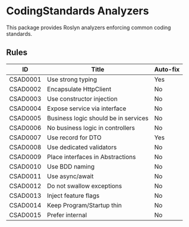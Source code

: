 # CodingStandards Analyzers

This package provides Roslyn analyzers enforcing common coding standards.

## Rules

| ID | Title | Auto-fix |
|----|-------|----------|
| CSAD0001 | Use strong typing | Yes |
| CSAD0002 | Encapsulate HttpClient | No |
| CSAD0003 | Use constructor injection | No |
| CSAD0004 | Expose service via interface | No |
| CSAD0005 | Business logic should be in services | No |
| CSAD0006 | No business logic in controllers | No |
| CSAD0007 | Use record for DTO | Yes |
| CSAD0008 | Use dedicated validators | No |
| CSAD0009 | Place interfaces in Abstractions | No |
| CSAD0010 | Use BDD naming | No |
| CSAD0011 | Use async/await | No |
| CSAD0012 | Do not swallow exceptions | No |
| CSAD0013 | Inject feature flags | No |
| CSAD0014 | Keep Program/Startup thin | No |
| CSAD0015 | Prefer internal | No |
